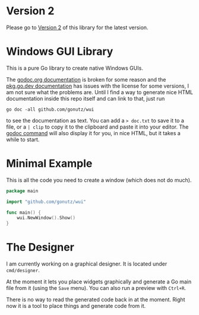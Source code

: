 Version 2
=========

Please go to [Version 2](https://github.com/gonutz/wui/tree/master/v2) of this library for the latest version.

Windows GUI Library
===================

This is a pure Go library to create native Windows GUIs.

The [godoc.org documentation](https://godoc.org/github.com/gonutz/wui) is broken for some reason and the [pkg.go.dev documentation](https://pkg.go.dev/github.com/gonutz/wui) has issues with the license for some versions, I am not sure what the problems are. Until I find a way to generate nice HTML documentation inside this repo itself and can link to that, just run

	go doc -all github.com/gonutz/wui

to see the documentation as text. You can add a `> doc.txt` to save it to a file, or a `| clip` to copy it to the clipboard and paste it into your editor. The [godoc command](https://godoc.org/golang.org/x/tools/cmd/godoc) will also display it for you, in nice HTML, but it takes a while to start.

# Minimal Example

This is all the code you need to create a window (which does not do much).

```Go
package main

import "github.com/gonutz/wui"

func main() {
	wui.NewWindow().Show()
}
```

# The Designer

I am currently working on a graphical designer. It is located under `cmd/designer`.

At the moment it lets you place widgets graphically and generate a Go main file from it (using the `Save` menu). You can also run a preview with `Ctrl+R`.

There is no way to read the generated code back in at the moment. Right now it is a tool to place things and generate code from it.